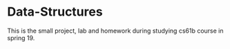 # Data-Structures
This is the small project, lab and homework during studying cs61b course in spring 19.
